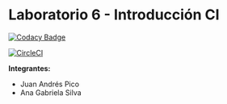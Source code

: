 # Laboratorio 6 - Introducción CI

[![Codacy Badge](https://app.codacy.com/project/badge/Grade/41e14373fbb44becbf03fa3bb86f81fd)](https://www.codacy.com/manual/gabrielaasilva/CVDA_LAB06/dashboard?utm_source=github.com&amp;utm_medium=referral&amp;utm_content=gabrielaasilva/CVDA_LAB06&amp;utm_campaign=Badge_Grade)

[![CircleCI](https://circleci.com/gh/PDSW-ECI/base-proyectos.svg?style=svg)](https://app.circleci.com/pipelines/github/gabrielaasilva/CVDA_LAB06)

**Integrantes:**
- Juan Andrés Pico
- Ana Gabriela Silva 
